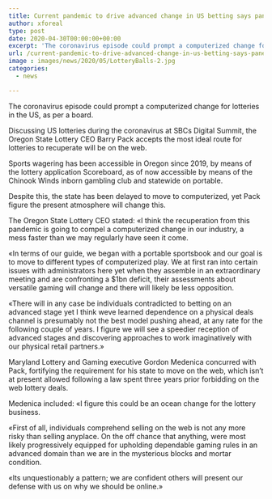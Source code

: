 ```yaml
---
title: Current pandemic to drive advanced change in US betting says panel
author: xforeal 
type: post
date: 2020-04-30T00:00:00+00:00
excerpt: 'The coronavirus episode could prompt a computerized change for lotteries in the US, as per a panel '
url: /current-pandemic-to-drive-advanced-change-in-us-betting-says-panel/
image : images/news/2020/05/LotteryBalls-2.jpg
categories:
  - news

---
```

The coronavirus episode could prompt a computerized change for lotteries in the US, as per a board. 

Discussing US lotteries during the coronavirus at SBCs Digital Summit, the Oregon State Lottery CEO Barry Pack accepts the most ideal route for lotteries to recuperate will be on the web. 

Sports wagering has been accessible in Oregon since 2019, by means of the lottery application Scoreboard, as of now accessible by means of the Chinook Winds inborn gambling club and statewide on portable. 

Despite this, the state has been delayed to move to computerized, yet Pack figure the present atmosphere will change this. 

The Oregon State Lottery CEO stated: &#171;I think the recuperation from this pandemic is going to compel a computerized change in our industry, a mess faster than we may regularly have seen it come. 

&#171;In terms of our guide, we began with a portable sportsbook and our goal is to move to different types of computerized play. We at first ran into certain issues with administrators here yet when they assemble in an extraordinary meeting and are confronting a $1bn deficit, their assessments about versatile gaming will change and there will likely be less opposition. 

&#171;There will in any case be individuals contradicted to betting on an advanced stage yet I think weve learned dependence on a physical deals channel is presumably not the best model pushing ahead, at any rate for the following couple of years. I figure we will see a speedier reception of advanced stages and discovering approaches to work imaginatively with our physical retail partners.&#187; 

Maryland Lottery and Gaming executive Gordon Medenica concurred with Pack, fortifying the requirement for his state to move on the web, which isn&#8217;t at present allowed following a law spent three years prior forbidding on the web lottery deals. 

Medenica included: &#171;I figure this could be an ocean change for the lottery business. 

&#171;First of all, individuals comprehend selling on the web is not any more risky than selling anyplace. On the off chance that anything, were most likely progressively equipped for upholding dependable gaming rules in an advanced domain than we are in the mysterious blocks and mortar condition. 

&#171;Its unquestionably a pattern; we are confident others will present our defense with us on why we should be online.&#187;